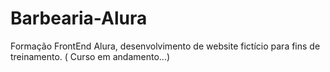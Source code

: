 # Barbearia-Alura
 Formação FrontEnd Alura, desenvolvimento de website fictício para fins de treinamento. ( Curso em andamento...)

